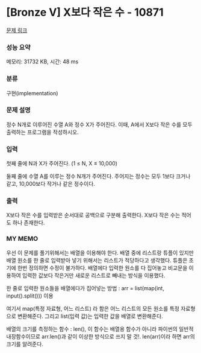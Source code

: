 # [Bronze V] X보다 작은 수 - 10871 

[문제 링크](https://www.acmicpc.net/problem/10871) 

### 성능 요약

메모리: 31732 KB, 시간: 48 ms

### 분류

구현(implementation)

### 문제 설명

<p>정수 N개로 이루어진 수열 A와 정수 X가 주어진다. 이때, A에서 X보다 작은 수를 모두 출력하는 프로그램을 작성하시오.</p>

### 입력 

 <p>첫째 줄에 N과 X가 주어진다. (1 ≤ N, X ≤ 10,000)</p>

<p>둘째 줄에 수열 A를 이루는 정수 N개가 주어진다. 주어지는 정수는 모두 1보다 크거나 같고, 10,000보다 작거나 같은 정수이다.</p>

### 출력 

 <p>X보다 작은 수를 입력받은 순서대로 공백으로 구분해 출력한다. X보다 작은 수는 적어도 하나 존재한다.</p>
 
### MY MEMO

 <p>우선 이 문제를 풀기위해서는 배열을 이용해야 한다. 배열 중에 리스트랑 튜플이 있지만 배열 원소를 한 줄로 입력받아 넣기 위해서는 리스트가 적당하다고 생각했다. 튜플은 초기에 한번 정의하면 수정이 불가하다. 배열에다 입력한 원소를 다 집어놓고 비교문을 이용하여 입력한 값보다 작은거만 새로운 리스트로 빼내는 방식을 이용했다.</p>
 <p>한 줄로 입력한 원소들을 배열에다가 집어넣는 방법 : arr = list(map(int, input().split())) 이용</p>
 <p>여기서 map(특정 자료형, 어느 리스트) 라 함은 어느 리스트의 모든 원소를 특정 자료형으로 변환해준다. 그리고 list(입력 값)는 입력한 값을 배열로 변환해준다.</p>
 <p>배열의 크기를 측정하는 함수 : len(), 이 함수는 배열용 함수가 아니라 파이썬의 일반적 내장함수이므로 arr.len()과 같이 이상한 방식으로 쓰지 말 것!. len(arr)이라 하면 arr의 크기를 알려준다.</p>

